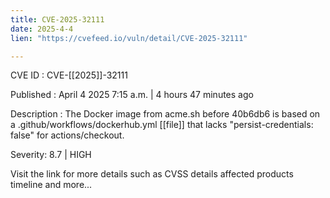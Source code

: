 ```yaml
---
title: CVE-2025-32111
date: 2025-4-4
lien: "https://cvefeed.io/vuln/detail/CVE-2025-32111"

---
```


CVE ID : CVE-[[2025]]-32111

Published :  April 4
2025
7:15 a.m. | 4 hours
47 minutes ago

Description : The Docker image from acme.sh before 40b6db6 is based on a .github/workflows/dockerhub.yml  [[file]] that lacks "persist-credentials: false" for actions/checkout.

Severity: 8.7 | HIGH

Visit the link for more details
such as CVSS details
affected products
timeline
and more...
